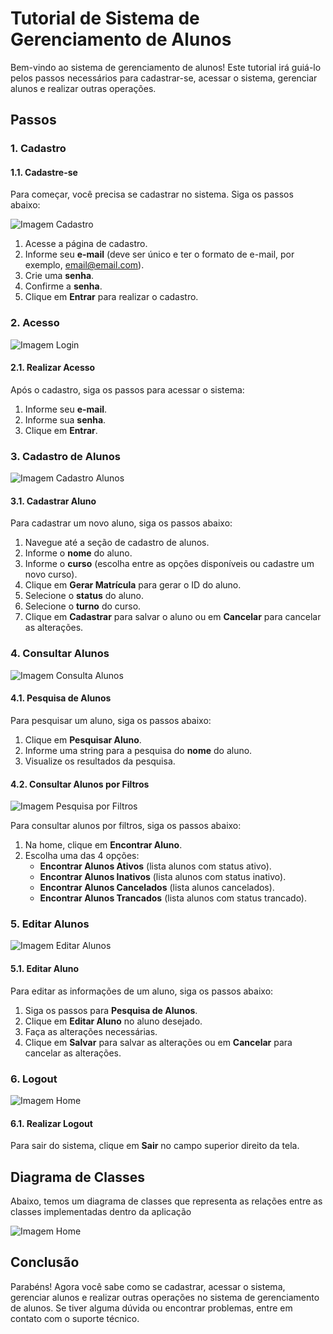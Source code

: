 # Tutorial de Sistema de Gerenciamento de Alunos

Bem-vindo ao sistema de gerenciamento de alunos! Este tutorial irá guiá-lo pelos passos necessários para cadastrar-se, acessar o sistema, gerenciar alunos e realizar outras operações.

## Passos

### 1. Cadastro

#### 1.1. Cadastre-se

Para começar, você precisa se cadastrar no sistema. Siga os passos abaixo:

![Imagem Cadastro](./tutorial%20img/signIn.png)

1. Acesse a página de cadastro.
2. Informe seu **e-mail** (deve ser único e ter o formato de e-mail, por exemplo, email@email.com).
3. Crie uma **senha**.
4. Confirme a **senha**.
5. Clique em **Entrar** para realizar o cadastro.

### 2. Acesso

![Imagem Login](./tutorial%20img/login.png)

#### 2.1. Realizar Acesso

Após o cadastro, siga os passos para acessar o sistema:

1. Informe seu **e-mail**.
2. Informe sua **senha**.
3. Clique em **Entrar**.

### 3. Cadastro de Alunos

![Imagem Cadastro Alunos](./tutorial%20img/insert.png)

#### 3.1. Cadastrar Aluno

Para cadastrar um novo aluno, siga os passos abaixo:

1. Navegue até a seção de cadastro de alunos.
2. Informe o **nome** do aluno.
3. Informe o **curso** (escolha entre as opções disponíveis ou cadastre um novo curso).
4. Clique em **Gerar Matrícula** para gerar o ID do aluno.
5. Selecione o **status** do aluno.
6. Selecione o **turno** do curso.
7. Clique em **Cadastrar** para salvar o aluno ou em **Cancelar** para cancelar as alterações.

### 4. Consultar Alunos

![Imagem Consulta Alunos](./tutorial%20img/searchModal.png)

#### 4.1. Pesquisa de Alunos

Para pesquisar um aluno, siga os passos abaixo:

1. Clique em **Pesquisar Aluno**.
2. Informe uma string para a pesquisa do **nome** do aluno.
3. Visualize os resultados da pesquisa.

#### 4.2. Consultar Alunos por Filtros

![Imagem Pesquisa por Filtros](./tutorial%20img/filters.png)

Para consultar alunos por filtros, siga os passos abaixo:

1. Na home, clique em **Encontrar Aluno**.
2. Escolha uma das 4 opções:
    - **Encontrar Alunos Ativos** (lista alunos com status ativo).
    - **Encontrar Alunos Inativos** (lista alunos com status inativo).
    - **Encontrar Alunos Cancelados** (lista alunos cancelados).
    - **Encontrar Alunos Trancados** (lista alunos com status trancado).

### 5. Editar Alunos

![Imagem Editar Alunos](./tutorial%20img/alter.png)

#### 5.1. Editar Aluno

Para editar as informações de um aluno, siga os passos abaixo:

1. Siga os passos para **Pesquisa de Alunos**.
2. Clique em **Editar Aluno** no aluno desejado.
3. Faça as alterações necessárias.
4. Clique em **Salvar** para salvar as alterações ou em **Cancelar** para cancelar as alterações.

### 6. Logout

![Imagem Home](./tutorial%20img/home.png)

#### 6.1. Realizar Logout

Para sair do sistema, clique em **Sair** no campo superior direito da tela.

## Diagrama de Classes

Abaixo, temos um diagrama de classes que representa as relações entre as classes implementadas dentro da aplicação

![Imagem Home](./tutorial%20img/academyProjetoPOO-master.png)

## Conclusão

Parabéns! Agora você sabe como se cadastrar, acessar o sistema, gerenciar alunos e realizar outras operações no sistema de gerenciamento de alunos. Se tiver alguma dúvida ou encontrar problemas, entre em contato com o suporte técnico.
